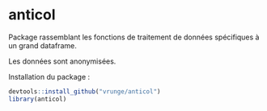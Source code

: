 # anticol

Package rassemblant les fonctions de traitement de données spécifiques à un grand dataframe.

Les données sont anonymisées.

Installation du package :

```r
devtools::install_github("vrunge/anticol")
library(anticol)
```

